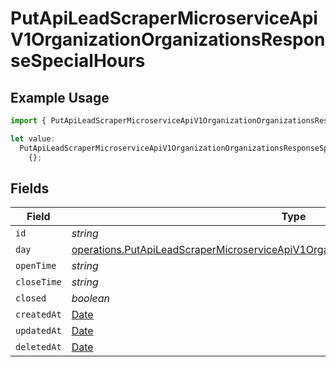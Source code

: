 # PutApiLeadScraperMicroserviceApiV1OrganizationOrganizationsResponseSpecialHours

## Example Usage

```typescript
import { PutApiLeadScraperMicroserviceApiV1OrganizationOrganizationsResponseSpecialHours } from "oppulence-backend-sdk/models/operations";

let value:
  PutApiLeadScraperMicroserviceApiV1OrganizationOrganizationsResponseSpecialHours =
    {};
```

## Fields

| Field                                                                                                                                                                                        | Type                                                                                                                                                                                         | Required                                                                                                                                                                                     | Description                                                                                                                                                                                  |
| -------------------------------------------------------------------------------------------------------------------------------------------------------------------------------------------- | -------------------------------------------------------------------------------------------------------------------------------------------------------------------------------------------- | -------------------------------------------------------------------------------------------------------------------------------------------------------------------------------------------- | -------------------------------------------------------------------------------------------------------------------------------------------------------------------------------------------- |
| `id`                                                                                                                                                                                         | *string*                                                                                                                                                                                     | :heavy_minus_sign:                                                                                                                                                                           | N/A                                                                                                                                                                                          |
| `day`                                                                                                                                                                                        | [operations.PutApiLeadScraperMicroserviceApiV1OrganizationOrganizationsResponse200Day](../../models/operations/putapileadscrapermicroserviceapiv1organizationorganizationsresponse200day.md) | :heavy_minus_sign:                                                                                                                                                                           | N/A                                                                                                                                                                                          |
| `openTime`                                                                                                                                                                                   | *string*                                                                                                                                                                                     | :heavy_minus_sign:                                                                                                                                                                           | N/A                                                                                                                                                                                          |
| `closeTime`                                                                                                                                                                                  | *string*                                                                                                                                                                                     | :heavy_minus_sign:                                                                                                                                                                           | N/A                                                                                                                                                                                          |
| `closed`                                                                                                                                                                                     | *boolean*                                                                                                                                                                                    | :heavy_minus_sign:                                                                                                                                                                           | N/A                                                                                                                                                                                          |
| `createdAt`                                                                                                                                                                                  | [Date](https://developer.mozilla.org/en-US/docs/Web/JavaScript/Reference/Global_Objects/Date)                                                                                                | :heavy_minus_sign:                                                                                                                                                                           | N/A                                                                                                                                                                                          |
| `updatedAt`                                                                                                                                                                                  | [Date](https://developer.mozilla.org/en-US/docs/Web/JavaScript/Reference/Global_Objects/Date)                                                                                                | :heavy_minus_sign:                                                                                                                                                                           | N/A                                                                                                                                                                                          |
| `deletedAt`                                                                                                                                                                                  | [Date](https://developer.mozilla.org/en-US/docs/Web/JavaScript/Reference/Global_Objects/Date)                                                                                                | :heavy_minus_sign:                                                                                                                                                                           | N/A                                                                                                                                                                                          |